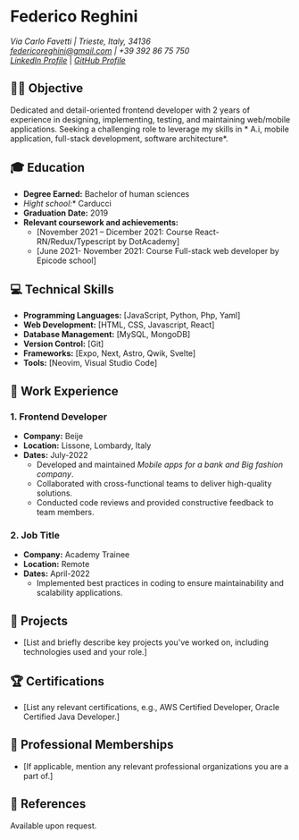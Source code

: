 # Federico Reghini
*Via Carlo Favetti | Trieste, Italy, 34136*  
*federicoreghini@gmail.com | +39 392 86 75 750*  
[*LinkedIn Profile*](https://www.linkedin.com/in/federico-reghini) | [*GitHub Profile*](https://github.com/federicoReghini)

## 👨‍💻 Objective
Dedicated and detail-oriented frontend developer with 2 years of experience in designing, implementing, testing, and maintaining web/mobile applications. Seeking a challenging role to leverage my skills in * A.i, mobile application, full-stack development, software architecture*.

## 🎓 Education
- **Degree Earned:** Bachelor of human sciences
- *Hight school:** Carducci
- **Graduation Date:** 2019
- **Relevant coursework and achievements:**
  - [November 2021 – Dicember 2021: Course React-RN/Redux/Typescript by DotAcademy]
  - [June 2021- November 2021: Course Full-stack web developer by Epicode school]

## 💻 Technical Skills
- **Programming Languages:** [JavaScript, Python, Php, Yaml]
- **Web Development:** [HTML, CSS, Javascript, React]
- **Database Management:** [MySQL, MongoDB]
- **Version Control:** [Git]
- **Frameworks:** [Expo, Next, Astro, Qwik, Svelte]
- **Tools:** [Neovim, Visual Studio Code]

## 💼 Work Experience
### 1. Frontend Developer
- **Company:** Beije
- **Location:** Lissone, Lombardy, Italy
- **Dates:** July-2022
  - Developed and maintained *Mobile apps for a bank and Big fashion company*.
  - Collaborated with cross-functional teams to deliver high-quality solutions.
  - Conducted code reviews and provided constructive feedback to team members.

### 2. Job Title
- **Company:** Academy Trainee
- **Location:** Remote
- **Dates:** April-2022
  - Implemented best practices in coding to ensure maintainability and scalability applications.

## 🚀 Projects
- [List and briefly describe key projects you've worked on, including technologies used and your role.]

## 🏆 Certifications
- [List any relevant certifications, e.g., AWS Certified Developer, Oracle Certified Java Developer.]

## 🤝 Professional Memberships
- [If applicable, mention any relevant professional organizations you are a part of.]

## 📄 References
Available upon request.
